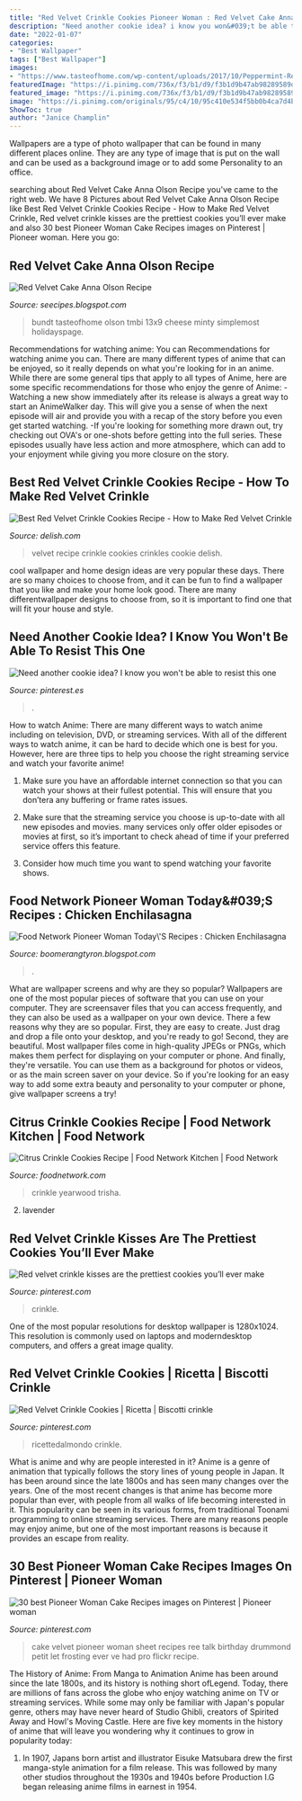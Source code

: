 ```yaml
---
title: "Red Velvet Crinkle Cookies Pioneer Woman : Red Velvet Cake Anna Olson Recipe"
description: "Need another cookie idea? i know you won&#039;t be able to resist this one"
date: "2022-01-07"
categories:
- "Best Wallpaper"
tags: ["Best Wallpaper"]
images:
- "https://www.tasteofhome.com/wp-content/uploads/2017/10/Peppermint-Red-Velvet-Cake_exps79899_THCA2180111C01_10_5b_RMS-696x696.jpg"
featuredImage: "https://i.pinimg.com/736x/f3/b1/d9/f3b1d9b47ab98289589d79feeeee97fe--sheet-cake-recipes-ree-drummond.jpg"
featured_image: "https://i.pinimg.com/736x/f3/b1/d9/f3b1d9b47ab98289589d79feeeee97fe--sheet-cake-recipes-ree-drummond.jpg"
image: "https://i.pinimg.com/originals/95/c4/10/95c410e534f5bb0b4ca7d4b7e232feef.jpg"
ShowToc: true
author: "Janice Champlin"
---
```





Wallpapers are a type of photo wallpaper that can be found in many different places online. They are any type of image that is put on the wall and can be used as a background image or to add some Personality to an office.

	

		
searching about Red Velvet Cake Anna Olson Recipe you've came to the right web. We have 8 Pictures about Red Velvet Cake Anna Olson Recipe like Best Red Velvet Crinkle Cookies Recipe - How to Make Red Velvet Crinkle, Red velvet crinkle kisses are the prettiest cookies you’ll ever make and also 30 best Pioneer Woman Cake Recipes images on Pinterest | Pioneer woman. Here you go:
		
    
## Red Velvet Cake Anna Olson Recipe

<img loading=lazy src="https://www.tasteofhome.com/wp-content/uploads/2017/10/Peppermint-Red-Velvet-Cake_exps79899_THCA2180111C01_10_5b_RMS-696x696.jpg" onerror="this.onerror=null;this.src='https://tse4.mm.bing.net/th?id=OIP.y9-TPYLSRzeelu8XQvtqOwHaHa&amp;pid=15.1';" alt="Red Velvet Cake Anna Olson Recipe">

_Source: seecipes.blogspot.com_

>bundt tasteofhome olson tmbi 13x9 cheese minty simplemost holidayspage. 

	

Recommendations for watching anime: You can
Recommendations for watching anime you can. There are many different types of anime that can be enjoyed, so it really depends on what you're looking for in an anime. While there are some general tips that apply to all types of Anime, here are some specific recommendations for those who enjoy the genre of Anime: 
-Watching a new show immediately after its release is always a great way to start an AnimeWalker day. This will give you a sense of when the next episode will air and provide you with a recap of the story before you even get started watching. 
-If you're looking for something more drawn out, try checking out OVA's or one-shots before getting into the full series. These episodes usually have less action and more atmosphere, which can add to your enjoyment while giving you more closure on the story.

    
## Best Red Velvet Crinkle Cookies Recipe - How To Make Red Velvet Crinkle

<img loading=lazy src="https://hips.hearstapps.com/hmg-prod.s3.amazonaws.com/images/delish-red-velvet-crinkles-still001-1-1542648785.jpg?crop=0.478xw:0.425xh;0.236xw,0.399xh&amp;resize=1200:*" onerror="this.onerror=null;this.src='https://tse4.mm.bing.net/th?id=OIP.qv4EoqbLlscVxnYpUcEpOQHaDt&amp;pid=15.1';" alt="Best Red Velvet Crinkle Cookies Recipe - How to Make Red Velvet Crinkle">

_Source: delish.com_

>velvet recipe crinkle cookies crinkles cookie delish. 

	

cool wallpaper and home design ideas are very popular these days. There are so many choices to choose from, and it can be fun to find a wallpaper that you like and make your home look good. There are many differentwallpaper designs to choose from, so it is important to find one that will fit your house and style.

    
## Need Another Cookie Idea? I Know You Won&#039;t Be Able To Resist This One

<img loading=lazy src="https://i.pinimg.com/736x/e6/1d/65/e61d6584bb98c1bfdc73849a3d258a50.jpg" onerror="this.onerror=null;this.src='https://tse4.mm.bing.net/th?id=OIP.wTvGJuELYLgacNijPL2s6AHaJQ&amp;pid=15.1';" alt="Need another cookie idea? I know you won&#039;t be able to resist this one">

_Source: pinterest.es_

>. 

	

How to watch Anime: There are many different ways to watch anime including on television, DVD, or streaming services.
With all of the different ways to watch anime, it can be hard to decide which one is best for you. However, here are three tips to help you choose the right streaming service and watch your favorite anime!
1. Make sure you have an affordable internet connection so that you can watch your shows at their fullest potential. This will ensure that you don’tera any buffering or frame rates issues.

2. Make sure that the streaming service you choose is up-to-date with all new episodes and movies. many services only offer older episodes or movies at first, so it’s important to check ahead of time if your preferred service offers this feature.

3. Consider how much time you want to spend watching your favorite shows.

    
## Food Network Pioneer Woman Today\&#039;S Recipes : Chicken Enchilasagna

<img loading=lazy src="https://lh3.googleusercontent.com/proxy/P-ByvRBR2G4r4dNDuTs_sBYHmfOhLaBwBQX9A12io9_K_61nWLgSvuIkPozRPp2BsBcZWy7muT6zlvRot5o2NRXVTKqumY6xKXtNkYDgc4AS3Q-C2SYQK3s3_etDK9sfZC22rrWltQAiCa5e6UBMUPt064IMQ0u6qGkMkXf4EbwjkQA=w1200-h630-p-k-no-nu" onerror="this.onerror=null;this.src='https://tse4.mm.bing.net/th?id=OIP._bIoipz5oQFYQoLvFI-k5QHaE6&amp;pid=15.1';" alt="Food Network Pioneer Woman Today\&#039;S Recipes : Chicken Enchilasagna">

_Source: boomerangtyron.blogspot.com_

>. 

	

What are wallpaper screens and why are they so popular?
Wallpapers are one of the most popular pieces of software that you can use on your computer. They are screensaver files that you can access frequently, and they can also be used as a wallpaper on your own device. There a few reasons why they are so popular. First, they are easy to create. Just drag and drop a file onto your desktop, and you're ready to go! Second, they are beautiful. Most wallpaper files come in high-quality JPEGs or PNGs, which makes them perfect for displaying on your computer or phone. And finally, they're versatile. You can use them as a background for photos or videos, or as the main screen saver on your device. So if you're looking for an easy way to add some extra beauty and personality to your computer or phone, give wallpaper screens a try!

    
## Citrus Crinkle Cookies Recipe | Food Network Kitchen | Food Network

<img loading=lazy src="https://food.fnr.sndimg.com/content/dam/images/food/fullset/2020/09/14/0/FNK_Citrus-Crinkle-Cookies_H2_s4x3.jpg.rend.hgtvcom.826.620.suffix/1600119998046.jpeg" onerror="this.onerror=null;this.src='https://tse2.mm.bing.net/th?id=OIP.8qN3qz72RVpcutGi0XJbkQHaFj&amp;pid=15.1';" alt="Citrus Crinkle Cookies Recipe | Food Network Kitchen | Food Network">

_Source: foodnetwork.com_

>crinkle yearwood trisha. 

	

2. lavender 

    
## Red Velvet Crinkle Kisses Are The Prettiest Cookies You’ll Ever Make

<img loading=lazy src="https://i.pinimg.com/originals/8a/e3/cc/8ae3ccdfd9b2a8d66d269e4b86b4539a.jpg" onerror="this.onerror=null;this.src='https://tse4.mm.bing.net/th?id=OIP.QoI4RslkxMns8EtCcvTQEwHaD3&amp;pid=15.1';" alt="Red velvet crinkle kisses are the prettiest cookies you’ll ever make">

_Source: pinterest.com_

>crinkle. 

	

One of the most popular resolutions for desktop wallpaper is 1280x1024. This resolution is commonly used on laptops and moderndesktop computers, and offers a great image quality.

    
## Red Velvet Crinkle Cookies | Ricetta | Biscotti Crinkle

<img loading=lazy src="https://i.pinimg.com/originals/95/c4/10/95c410e534f5bb0b4ca7d4b7e232feef.jpg" onerror="this.onerror=null;this.src='https://tse2.mm.bing.net/th?id=OIP.BgbPN6IASxUyZtb49gBu7wHaJ4&amp;pid=15.1';" alt="Red Velvet Crinkle Cookies | Ricetta | Biscotti crinkle">

_Source: pinterest.com_

>ricettedalmondo crinkle. 

	

What is anime and why are people interested in it?
Anime is a genre of animation that typically follows the story lines of young people in Japan. It has been around since the late 1800s and has seen many changes over the years. One of the most recent changes is that anime has become more popular than ever, with people from all walks of life becoming interested in it. This popularity can be seen in its various forms, from traditional Toonami programming to online streaming services. There are many reasons people may enjoy anime, but one of the most important reasons is because it provides an escape from reality.

    
## 30 Best Pioneer Woman Cake Recipes Images On Pinterest | Pioneer Woman

<img loading=lazy src="https://i.pinimg.com/736x/f3/b1/d9/f3b1d9b47ab98289589d79feeeee97fe--sheet-cake-recipes-ree-drummond.jpg" onerror="this.onerror=null;this.src='https://tse4.mm.bing.net/th?id=OIP.iOctx9TXtISY1nl5Vwz3nQEsDI&amp;pid=15.1';" alt="30 best Pioneer Woman Cake Recipes images on Pinterest | Pioneer woman">

_Source: pinterest.com_

>cake velvet pioneer woman sheet recipes ree talk birthday drummond petit let frosting ever ve had pro flickr recipe. 

	

The History of Anime: From Manga to Animation
Anime has been around since the late 1800s, and its history is nothing short ofLegend. Today, there are millions of fans across the globe who enjoy watching anime on TV or streaming services. While some may only be familiar with Japan's popular genre, others may have never heard of Studio Ghibli, creators of Spirited Away and Howl's Moving Castle. Here are five key moments in the history of anime that will leave you wondering why it continues to grow in popularity today:
1) In 1907, Japans born artist and illustrator Eisuke Matsubara drew the first manga-style animation for a film release. This was followed by many other studios throughout the 1930s and 1940s before Production I.G began releasing anime films in earnest in 1954.

